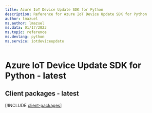 ```yaml
---
title: Azure IoT Device Update SDK for Python
description: Reference for Azure IoT Device Update SDK for Python
author: lmazuel
ms.author: lmazuel
ms.data: 01/17/2023
ms.topic: reference
ms.devlang: python
ms.service: iotdeviceupdate
---
```

# Azure IoT Device Update SDK for Python - latest

## Client packages - latest
[!INCLUDE [client-packages](iot-device-update-client-index.md)]